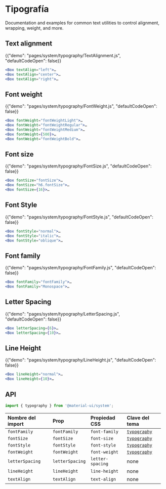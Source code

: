# Tipografía

<p class="description">Documentation and examples for common text utilities to control alignment, wrapping, weight, and more.</p>

## Text alignment

{{"demo": "pages/system/typography/TextAlignment.js", "defaultCodeOpen": false}}

```jsx
<Box textAlign="left">…
<Box textAlign="center">…
<Box textAlign="right">…
```

## Font weight

{{"demo": "pages/system/typography/FontWeight.js", "defaultCodeOpen": false}}

```jsx
<Box fontWeight="fontWeightLight">…
<Box fontWeight="fontWeightRegular">…
<Box fontWeight="fontWeightMedium">…
<Box fontWeight={500}>…
<Box fontWeight="fontWeightBold">…
```

## Font size

{{"demo": "pages/system/typography/FontSize.js", "defaultCodeOpen": false}}

```jsx
<Box fontSize="fontSize">…
<Box fontSize="h6.fontSize">…
<Box fontSize={16}>…
```

## Font Style

{{"demo": "pages/system/typography/FontStyle.js", "defaultCodeOpen": false}}

```jsx
<Box fontStyle="normal">…
<Box fontStyle="italic">…
<Box fontStyle="oblique">…
```

## Font family

{{"demo": "pages/system/typography/FontFamily.js", "defaultCodeOpen": false}}

```jsx
<Box fontFamily="fontFamily">…
<Box fontFamily="Monospace">…
```

## Letter Spacing

{{"demo": "pages/system/typography/LetterSpacing.js", "defaultCodeOpen": false}}

```jsx
<Box letterSpacing={6}>…
<Box letterSpacing={10}>…
```

## Line Height

{{"demo": "pages/system/typography/LineHeight.js", "defaultCodeOpen": false}}

```jsx
<Box lineHeight="normal">…
<Box lineHeight={10}>…
```

## API

```js
import { typography } from '@material-ui/system';
```

| Nombre del import | Prop            | Propiedad CSS    | Clave del tema                                                         |
|:----------------- |:--------------- |:---------------- |:---------------------------------------------------------------------- |
| `fontFamily`      | `fontFamily`    | `font-family`    | [`typography`](/customization/default-theme/?expend-path=$.typography) |
| `fontSize`        | `fontSize`      | `font-size`      | [`typography`](/customization/default-theme/?expend-path=$.typography) |
| `fontStyle`       | `fontStyle`     | `font-style`     | [`typography`](/customization/default-theme/?expend-path=$.typography) |
| `fontWeight`      | `fontWeight`    | `font-weight`    | [`typography`](/customization/default-theme/?expend-path=$.typography) |
| `letterSpacing`   | `letterSpacing` | `letter-spacing` | none                                                                   |
| `lineHeight`      | `lineHeight`    | `line-height`    | none                                                                   |
| `textAlign`       | `textAlign`     | `text-align`     | none                                                                   |